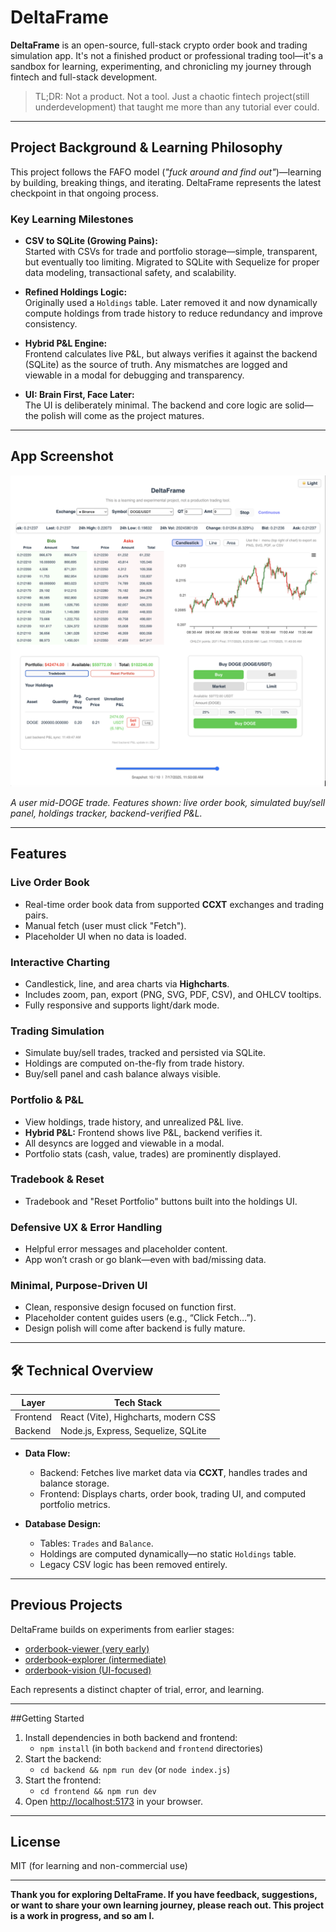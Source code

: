 # DeltaFrame

**DeltaFrame** is an open-source, full-stack crypto order book and trading simulation app. It's not a finished product or professional trading tool—it's a sandbox for learning, experimenting, and chronicling my journey through fintech and full-stack development.

> TL;DR: Not a product. Not a tool. Just a chaotic fintech project(still underdevelopment) that taught me more than any tutorial ever could.

---

## Project Background & Learning Philosophy

This project follows the FAFO model (_"fuck around and find out"_)—learning by building, breaking things, and iterating. DeltaFrame represents the latest checkpoint in that ongoing process.

### Key Learning Milestones

- **CSV to SQLite (Growing Pains):**  
  Started with CSVs for trade and portfolio storage—simple, transparent, but eventually too limiting. Migrated to SQLite with Sequelize for proper data modeling, transactional safety, and scalability.

- **Refined Holdings Logic:**  
  Originally used a `Holdings` table. Later removed it and now dynamically compute holdings from trade history to reduce redundancy and improve consistency.

- **Hybrid P&L Engine:**  
  Frontend calculates live P&L, but always verifies it against the backend (SQLite) as the source of truth. Any mismatches are logged and viewable in a modal for debugging and transparency.

- **UI: Brain First, Face Later:**  
  The UI is deliberately minimal. The backend and core logic are solid—the polish will come as the project matures.

---

## App Screenshot

![DeltaFrame Screenshot](frontend/src/assets/img.png)

*A user mid-DOGE trade. Features shown: live order book, simulated buy/sell panel, holdings tracker, backend-verified P&L.*

---

## Features

### Live Order Book
- Real-time order book data from supported **CCXT** exchanges and trading pairs.
- Manual fetch (user must click "Fetch").
- Placeholder UI when no data is loaded.

### Interactive Charting
- Candlestick, line, and area charts via **Highcharts**.
- Includes zoom, pan, export (PNG, SVG, PDF, CSV), and OHLCV tooltips.
- Fully responsive and supports light/dark mode.

### Trading Simulation
- Simulate buy/sell trades, tracked and persisted via SQLite.
- Holdings are computed on-the-fly from trade history.
- Buy/sell panel and cash balance always visible.

### Portfolio & P&L
- View holdings, trade history, and unrealized P&L live.
- **Hybrid P&L:** Frontend shows live P&L, backend verifies it.
- All desyncs are logged and viewable in a modal.
- Portfolio stats (cash, value, trades) are prominently displayed.

### Tradebook & Reset
- Tradebook and "Reset Portfolio" buttons built into the holdings UI.

### Defensive UX & Error Handling
- Helpful error messages and placeholder content.
- App won’t crash or go blank—even with bad/missing data.

### Minimal, Purpose-Driven UI
- Clean, responsive design focused on function first.
- Placeholder content guides users (e.g., “Click Fetch…”).
- Design polish will come after backend is fully mature.

---

## 🛠️ Technical Overview

| Layer     | Tech Stack                           |
|-----------|---------------------------------------|
| Frontend  | React (Vite), Highcharts, modern CSS |
| Backend   | Node.js, Express, Sequelize, SQLite  |

- **Data Flow:**
  - Backend: Fetches live market data via **CCXT**, handles trades and balance storage.
  - Frontend: Displays charts, order book, trading UI, and computed portfolio metrics.

- **Database Design:**
  - Tables: `Trades` and `Balance`.
  - Holdings are computed dynamically—no static `Holdings` table.
  - Legacy CSV logic has been removed entirely.

---

## Previous Projects

DeltaFrame builds on experiments from earlier stages:

- [orderbook-viewer (very early)](https://github.com/vedang-patil-23/orderbook-viewer)
- [orderbook-explorer (intermediate)](https://github.com/vedang-patil-23/orderbook-explorer)
- [orderbook-vision (UI-focused)](https://github.com/vedang-patil-23/orderbook-vision)

Each represents a distinct chapter of trial, error, and learning.

---

##Getting Started

1. Install dependencies in both backend and frontend:
   - `npm install` (in both `backend` and `frontend` directories)
2. Start the backend:
   - `cd backend && npm run dev` (or `node index.js`)
3. Start the frontend:
   - `cd frontend && npm run dev`
4. Open [http://localhost:5173](http://localhost:5173) in your browser.

---

## License
MIT (for learning and non-commercial use)

---

**Thank you for exploring DeltaFrame. If you have feedback, suggestions, or want to share your own learning journey, please reach out. This project is a work in progress, and so am I.** 
